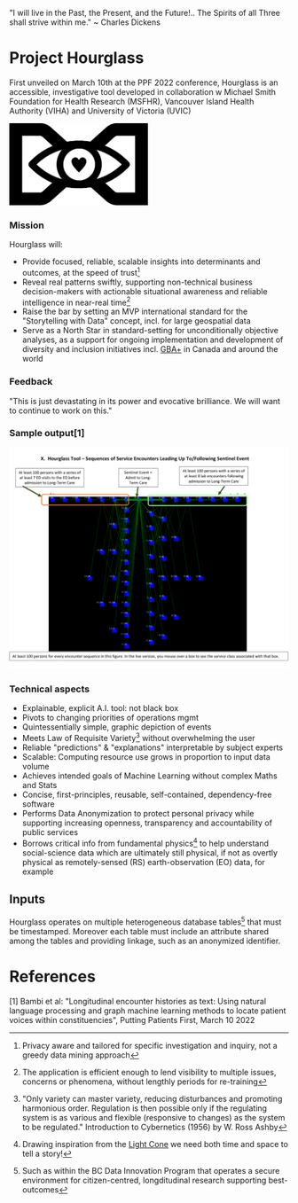 "I will live in the Past, the Present, and the Future!.. The Spirits of all Three shall strive within me." ~ Charles Dickens

# Project Hourglass
First unveiled on March 10th at the PPF 2022 conference, Hourglass is an accessible, investigative tool developed in collaboration w Michael Smith Foundation for Health Research (MSFHR), Vancouver Island Health Authority (VIHA) and University of Victoria (UVIC) 

<img src="doc/hourglass.png" width="250">

### Mission
Hourglass will:
* Provide focused, reliable, scalable insights into determinants and outcomes, at the speed of trust[^1]
* Reveal real patterns swiftly, supporting non-technical business decision-makers with actionable situational awareness and reliable intelligence in near-real time[^2] 
* Raise the bar by setting an MVP international standard for the "Storytelling with Data" concept, incl. for large geospatial data
* Serve as a North Star in standard-setting for unconditionally objective analyses, as a support for ongoing implementation and development of diversity and inclusion initiatives incl. [GBA+](https://www2.gov.bc.ca/assets/gov/british-columbians-our-governments/services-policies-for-government/gender-equity/factsheet-gba.pdf) in Canada and around the world

### Feedback
<!-- "This research has hit paydirt. This is a significant accomplishment."

"I will become very familiar with that tool and its potential for use by normal human beings." -->
"This is just devastating in its power and evocative brilliance.  We will want to continue to work on this."

### Sample output[1]
<img src="doc/PPF_2022.png" width="800">

### Technical aspects
* Explainable, explicit A.I. tool: not black box
* Pivots to changing priorities of operations mgmt
* Quintessentially simple, graphic depiction of events
* Meets Law of Requisite Variety[^3] without overwhelming the user
* Reliable "predictions" & "explanations" interpretable by subject experts
* Scalable: Computing resource use grows in proportion to input data volume
* Achieves intended goals of Machine Learning without complex Maths and Stats
* Concise, first-principles, reusable, self-contained, dependency-free software
* Performs Data Anonymization to protect personal privacy while supporting increasing openness, transparency and accountability of public services
* Borrows critical info from fundamental physics[^4] to help understand social-science data which are ultimately still physical, if not as overtly physical as remotely-sensed (RS) earth-observation (EO) data, for example 

## Inputs
Hourglass operates on multiple heterogeneous database tables[^5] that must be timestamped. Moreover each table must include an attribute shared among the tables and providing linkage, such as an anonymized identifier.

# References
[1] Bambi et al: "Longitudinal encounter histories as text: Using natural language processing and graph machine learning methods to locate patient voices within constituencies", Putting Patients First, March 10 2022

[^1]: Privacy aware and tailored for specific investigation and inquiry, not a greedy data mining approach
[^2]: The application is efficient enough to lend visibility to multiple issues, concerns or phenomena, without lengthly periods for re-training     
[^3]: "Only variety can master variety, reducing disturbances and promoting harmonious order. Regulation is then possible only if the regulating system is as various and flexible (responsive to changes) as the system to be regulated." Introduction to Cybernetics (1956) by W. Ross Ashby
[^4]: Drawing inspiration from the [Light Cone](https://en.wikipedia.org/wiki/Light_cone) we need both time and space to tell a story!
[^5]: Such as within the BC Data Innovation Program that operates a secure environment for citizen-centred, longditudinal research supporting best-outcomes
